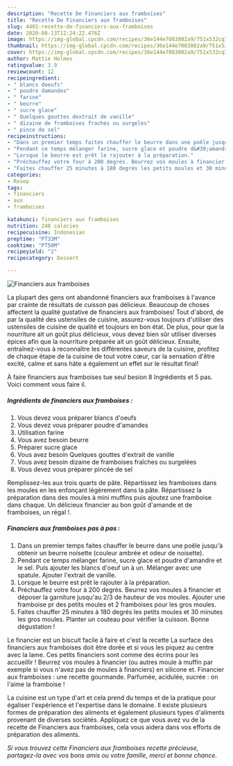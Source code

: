 ```yaml
---
description: "Recette De Financiers aux framboises"
title: "Recette De Financiers aux framboises"
slug: 4401-recette-de-financiers-aux-framboises
date: 2020-08-13T12:24:22.476Z
image: https://img-global.cpcdn.com/recipes/36e144e7083802a9/751x532cq70/financiers-aux-framboises-photo-principale-de-la-recette.jpg
thumbnail: https://img-global.cpcdn.com/recipes/36e144e7083802a9/751x532cq70/financiers-aux-framboises-photo-principale-de-la-recette.jpg
cover: https://img-global.cpcdn.com/recipes/36e144e7083802a9/751x532cq70/financiers-aux-framboises-photo-principale-de-la-recette.jpg
author: Mattie Holmes
ratingvalue: 3.9
reviewcount: 12
recipeingredient:
- " blancs doeufs"
- " poudre damandes"
- " farine"
- " beurre"
- " sucre glace"
- " Quelques gouttes dextrait de vanille"
- " dizaine de framboises fraches ou surgeles"
- " pince de sel"
recipeinstructions:
- "Dans un premier temps faites chauffer le beurre dans une poêle jusqu&#39;à obtenir un beurre noisette (couleur ambrée et odeur de noisette)."
- "Pendant ce temps mélanger farine, sucre glace et poudre d&#39;amandre et le sel. Puis ajouter les blancs d&#39;oeuf un à un. Mélanger avec une spatule. Ajouter l&#39;extrait de vanille."
- "Lorsque le beurre est prêt le rajouter à la préparation."
- "Préchauffez votre four à 200 degrés. Beurrez vos moules à financier et déposer la garniture jusqu&#39;au 2/3 de hauteur de vos moules. Ajouter une framboise pr des petits moules et 2 framboises pour les gros moules."
- "Faites chauffer 25 minutes à 180 degrés les petits moules et 30 minutes les gros moules. Planter un couteau pour vérifier la cuisson. Bonne dégustation !"
categories:
- Resep
tags:
- financiers
- aux
- framboises

katakunci: financiers aux framboises 
nutrition: 248 calories
recipecuisine: Indonesian
preptime: "PT33M"
cooktime: "PT50M"
recipeyield: "2"
recipecategory: Dessert

---
```



![Financiers aux framboises](https://img-global.cpcdn.com/recipes/36e144e7083802a9/751x532cq70/financiers-aux-framboises-photo-principale-de-la-recette.jpg)

La plupart des gens ont abandonné financiers aux framboises à l'avance par crainte de résultats de cuisson pas délicieux. Beaucoup de choses affectent la qualité gustative de financiers aux framboises! Tout d'abord, de par la qualité des ustensiles de cuisine, assurez-vous toujours d'utiliser des ustensiles de cuisine de qualité et toujours en bon état. De plus, pour que la nourriture ait un goût plus délicieux, vous devez bien sûr utiliser diverses épices afin que la nourriture préparée ait un goût délicieux. Ensuite, entraînez-vous à reconnaître les différentes saveurs de la cuisine, profitez de chaque étape de la cuisine de tout votre cœur, car la sensation d'être excité, calme et sans hâte a également un effet sur le résultat final!

<!--inarticleads1-->

À faire financiers aux framboises tue seul besion 8 Ingrédients et 5 pas. Voici comment vous faire il.

##### Ingrédients de financiers aux framboises :

1. Vous devez vous préparer  blancs d&#39;oeufs
1. Vous devez vous préparer  poudre d&#39;amandes
1. Utilisation  farine
1. Vous avez besoin  beurre
1. Préparer  sucre glace
1. Vous avez besoin  Quelques gouttes d&#39;extrait de vanille
1. Vous avez besoin  dizaine de framboises fraîches ou surgelées
1. Vous devez vous préparer  pincée de sel


Remplissez-les aux trois quarts de pâte. Répartissez les framboises dans les moules en les enfonçant légèrement dans la pâte. Répartissez la préparation dans des moules à mini muffins puis ajoutez une framboise dans chaque. Un délicieux financier au bon goût d&#39;amande et de framboises, un régal !. 

<!--inarticleads2-->

##### Financiers aux framboises pas à pas :

1. Dans un premier temps faites chauffer le beurre dans une poêle jusqu&#39;à obtenir un beurre noisette (couleur ambrée et odeur de noisette).
1. Pendant ce temps mélanger farine, sucre glace et poudre d&#39;amandre et le sel. Puis ajouter les blancs d&#39;oeuf un à un. Mélanger avec une spatule. Ajouter l&#39;extrait de vanille.
1. Lorsque le beurre est prêt le rajouter à la préparation.
1. Préchauffez votre four à 200 degrés. Beurrez vos moules à financier et déposer la garniture jusqu&#39;au 2/3 de hauteur de vos moules. Ajouter une framboise pr des petits moules et 2 framboises pour les gros moules.
1. Faites chauffer 25 minutes à 180 degrés les petits moules et 30 minutes les gros moules. Planter un couteau pour vérifier la cuisson. Bonne dégustation !


Le financier est un biscuit facile à faire et c&#39;est la recette La surface des financiers aux framboises doit être dorée et si vous les piquez au centre avec la lame. Ces petits financiers sont comme des écrins pour les accueillir ! Beurrez vos moules à financier (ou autres moule à muffin par exemple si vous n&#39;avez pas de moules à financiers) en silicone et. Financier aux framboises : une recette gourmande. Parfumée, acidulée, sucrée : on l&#39;aime la framboise ! 

<!--inarticleads1-->

<p>
La cuisine est un type d'art et cela prend du temps et de la pratique pour égaliser l'expérience et l'expertise dans le domaine. Il existe plusieurs formes de préparation des aliments et également plusieurs types d'aliments provenant de diverses sociétés. Appliquez ce que vous avez vu de la recette de Financiers aux framboises, cela vous aidera dans vos efforts de préparation des aliments.
</p>

<p>
<i>Si vous trouvez cette Financiers aux framboises recette précieuse, partagez-la avec vos bons amis ou votre famille, merci et bonne chance.</i>
</p>
